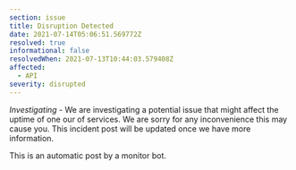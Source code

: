 ```yaml
---
section: issue
title: Disruption Detected
date: 2021-07-14T05:06:51.569772Z
resolved: true
informational: false
resolvedWhen: 2021-07-13T10:44:03.579408Z
affected:
  - API
severity: disrupted
---
```

*Investigating* - We are investigating a potential issue that might affect the uptime of one our of services. We are sorry for any inconvenience this may cause you. This incident post will be updated once we have more information.

This is an automatic post by a monitor bot.
        